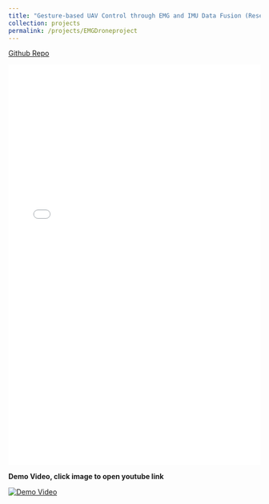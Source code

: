 ```yaml
---
title: "Gesture-based UAV Control through EMG and IMU Data Fusion (Research Project)"
collection: projects
permalink: /projects/EMGDroneproject
---
```


[Github Repo](https://github.com/ConorGagliardi/EMGDrone)<br>

<iframe src="/files/EMGDrone.pdf" width="100%" height="800" frameborder="no" border="0" marginwidth="0" marginheight="0"></iframe>

**Demo Video, click image to open youtube link**

[![Demo Video](http://img.youtube.com/vi/8QSJg4iWD-8/0.jpg)](http://www.youtube.com/watch?v=8QSJg4iWD-8)
